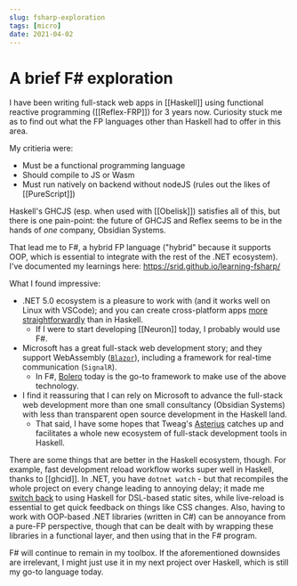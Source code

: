 ```yaml
---
slug: fsharp-exploration
tags: [micro]
date: 2021-04-02
---
```


# A brief F\# exploration

I have been writing full-stack web apps in [[Haskell]] using functional reactive programming ([[Reflex-FRP]]) for 3 years now. Curiosity stuck me as to find out what the FP languages other than Haskell had to offer in this area.

My critieria were:

- Must be a functional programming language
- Should compile to JS or Wasm
- Must run natively on backend without nodeJS (rules out the likes of [[PureScript]])

Haskell's GHCJS (esp. when used with [[Obelisk]]) satisfies all of this, but there is one pain-point: the future of GHCJS and Reflex seems to be in the hands of *one* company, Obsidian Systems.

That lead me to F#, a hybrid FP language ("hybrid" because it supports OOP, which is essential to integrate with the rest of the .NET ecosystem). I've documented my learnings here: https://srid.github.io/learning-fsharp/

What I found impressive:

- .NET 5.0 ecosystem is a pleasure to work with (and it works well on Linux with VSCode); and you can create cross-platform apps [more straightforwardly](https://github.com/srid/neuron/pull/586) than in Haskell. 
    - If I were to start developing [[Neuron]] today, I probably would use F#.
- Microsoft has a great full-stack web development story; and they support WebAssembly ([`Blazor`](https://srid.github.io/learning-fsharp/Blazor)), including a framework for real-time communication (`SignalR`).
    - In F#, [Bolero](https://fsbolero.io/) today is the go-to framework to make use of the above technology.
- I find it reassuring that I can rely on Microsoft to advance the full-stack web development more than one small consultancy (Obsidian Systems) with less than transparent open source development in the Haskell land. 
    - That said, I have some hopes that Tweag's [Asterius](https://github.com/tweag/asterius) catches up and facilitates a whole new ecosystem of full-stack development tools in Haskell.

There are some things that are better in the Haskell ecosystem, though. For example, fast development reload workflow works super well in Haskell, thanks to [[ghcid]]. In .NET, you have `dotnet watch` - but that recompiles the whole project on every change leading to annoying delay; it made me [switch back](https://github.com/srid/Feather/issues/10) to using Haskell for DSL-based static sites, while live-reload is essential to get quick feedback on things like CSS changes. Also, having to work with OOP-based .NET libraries (written in C#) can be annoyance from a pure-FP perspective, though that can be dealt with by wrapping these libraries in a functional layer, and then using that in the F# program.

F# will continue to remain in my toolbox. If the aforementioned downsides are irrelevant, I might just use it in my next project over Haskell, which is still my go-to language today.